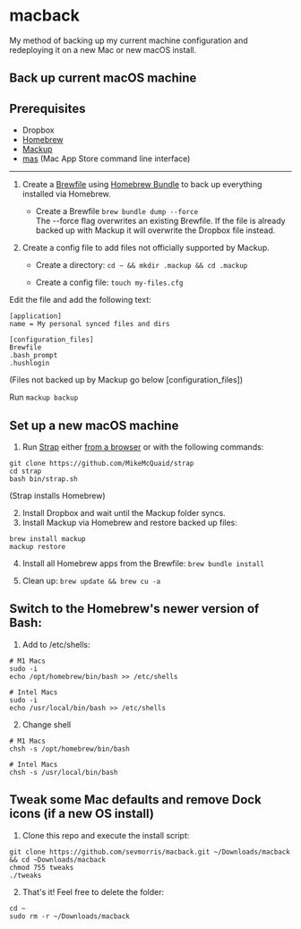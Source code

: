 # macback

My method of backing up my current machine configuration and redeploying it on a new Mac or new macOS install.

## Back up current macOS machine

## Prerequisites
- Dropbox
- [Homebrew](https://brew.sh/)
- [Mackup](https://github.com/lra/mackup)
- [mas](https://github.com/mas-cli/mas) (Mac App Store command line interface)
---
1) Create a [Brewfile](https://github.com/Homebrew/homebrew-bundle) using [Homebrew Bundle](https://docs.brew.sh/Manpage#bundle-subcommand) to back up everything installed via Homebrew.

    - Create a Brewfile
`brew bundle dump --force` <br>
The --force flag overwrites an existing Brewfile. If the file is already backed up with Mackup it will overwrite the Dropbox file instead.

2) Create a config file to add files not officially supported by Mackup.

    - Create a directory:
`cd ~ && mkdir .mackup && cd .mackup`<br>

    - Create a config file:
`touch my-files.cfg`

Edit the file and add the following text:

```
[application]
name = My personal synced files and dirs

[configuration_files]
Brewfile
.bash_prompt
.hushlogin
```
(Files not backed up by Mackup go below [configuration_files])

Run `mackup backup`


## Set up a new macOS machine

1) Run [Strap](https://macos-strap.herokuapp.com/) either [from a browser](https://macos-strap.herokuapp.com/) or with the following commands:

```
git clone https://github.com/MikeMcQuaid/strap
cd strap
bash bin/strap.sh
```

(Strap installs Homebrew)

2) Install Dropbox and wait until the Mackup folder syncs.
3) Install Mackup via Homebrew and restore backed up files:

```
brew install mackup
mackup restore
```

4) Install all Homebrew apps from the Brewfile:
 `brew bundle install`

5) Clean up:
`brew update && brew cu -a`

## Switch to the Homebrew's newer version of Bash:

1) Add to /etc/shells:

```
# M1 Macs
sudo -i
echo /opt/homebrew/bin/bash >> /etc/shells

# Intel Macs
sudo -i
echo /usr/local/bin/bash >> /etc/shells
```

2) Change shell

```
# M1 Macs
chsh -s /opt/homebrew/bin/bash

# Intel Macs
chsh -s /usr/local/bin/bash
```


## Tweak some Mac defaults and remove Dock icons (if a new OS install)

1) Clone this repo and execute the install script:

```
git clone https://github.com/sevmorris/macback.git ~/Downloads/macback && cd ~Downloads/macback
chmod 755 tweaks
./tweaks
```

2) That's it! Feel free to delete the folder:

```
cd ~
sudo rm -r ~/Downloads/macback
```
